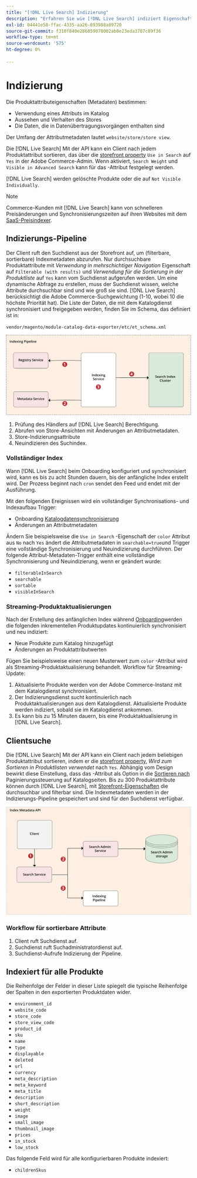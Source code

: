 ```yaml
---
title: "[!DNL Live Search] Indizierung"
description: "Erfahren Sie wie [!DNL Live Search] indiziert Eigenschaften von Produktattributen."
exl-id: 04441e58-ffac-4335-aa26-893988a89720
source-git-commit: f310f840e286859070002ab0e23eda3787c89f36
workflow-type: tm+mt
source-wordcount: '575'
ht-degree: 0%

---
```


# Indizierung

Die Produktattributeigenschaften (Metadaten) bestimmen:

* Verwendung eines Attributs im Katalog
* Aussehen und Verhalten des Stores
* Die Daten, die in Datenübertragungsvorgängen enthalten sind

Der Umfang der Attributmetadaten lautet `website/store/store view`.

Die [!DNL Live Search] Mit der API kann ein Client nach jedem Produktattribut sortieren, das über die [storefront property](https://experienceleague.adobe.com/docs/commerce-admin/catalog/product-attributes/product-attributes.html) `Use in Search` auf `Yes` in der Adobe Commerce-Admin. Wenn aktiviert, `Search Weight` und `Visible in Advanced Search` kann für das -Attribut festgelegt werden.

[!DNL Live Search] werden gelöschte Produkte oder die auf `Not Visible Individually`.

>[!NOTE]
>
> Commerce-Kunden mit [!DNL Live Search] kann von schnelleren Preisänderungen und Synchronisierungszeiten auf ihren Websites mit dem [SaaS-Preisindexer](../price-index/index.md).

## Indizierungs-Pipeline

Der Client ruft den Suchdienst aus der Storefront auf, um (filterbare, sortierbare) Indexmetadaten abzurufen. Nur durchsuchbare Produktattribute mit *Verwendung in mehrschichtiger Navigation* Eigenschaft auf `Filterable (with results)` und *Verwendung für die Sortierung in der Produktliste* auf `Yes` kann vom Suchdienst aufgerufen werden.
Um eine dynamische Abfrage zu erstellen, muss der Suchdienst wissen, welche Attribute durchsuchbar sind und wie groß sie sind. [!DNL Live Search] berücksichtigt die Adobe Commerce-Suchgewichtung (1-10, wobei 10 die höchste Priorität hat). Die Liste der Daten, die mit dem Katalogdienst synchronisiert und freigegeben werden, finden Sie im Schema, das definiert ist in:

`vendor/magento/module-catalog-data-exporter/etc/et_schema.xml`

![[!DNL Live Search] Indizierungs-Client-Suchdiagramm](assets/indexing-pipeline.svg)

1. Prüfung des Händlers auf [!DNL Live Search] Berechtigung.
1. Abrufen von Store-Ansichten mit Änderungen an Attributmetadaten.
1. Store-Indizierungsattribute
1. Neuindizieren des Suchindex.

### Vollständiger Index

Wann [!DNL Live Search] beim Onboarding konfiguriert und synchronisiert wird, kann es bis zu acht Stunden dauern, bis der anfängliche Index erstellt wird. Der Prozess beginnt nach `cron` sendet den Feed und endet mit der Ausführung.

Mit den folgenden Ereignissen wird ein vollständiger Synchronisations- und Indexaufbau Trigger:

* Onboarding [Katalogdatensynchronisierung](install.md#synchronize-catalog-data)
* Änderungen an Attributmetadaten

Ändern Sie beispielsweise die `Use in Search` -Eigenschaft der `color` Attribut aus `No` nach `Yes` ändert die Attributmetadaten in `searchable=true`und Trigger eine vollständige Synchronisierung und Neuindizierung durchführen. Der folgende Attribut-Metadaten-Trigger enthält eine vollständige Synchronisierung und Neuindizierung, wenn er geändert wurde:

* `filterableInSearch`
* `searchable`
* `sortable`
* `visibleInSearch`

### Streaming-Produktaktualisierungen

Nach der Erstellung des anfänglichen Index während [Onboarding](install.md#synchronize-catalog-data)werden die folgenden inkrementellen Produktupdates kontinuierlich synchronisiert und neu indiziert:

* Neue Produkte zum Katalog hinzugefügt
* Änderungen an Produktattributwerten

Fügen Sie beispielsweise einen neuen Musterwert zum `color` -Attribut wird als Streaming-Produktaktualisierung behandelt.
Workflow für Streaming-Update:

1. Aktualisierte Produkte werden von der Adobe Commerce-Instanz mit dem Katalogdienst synchronisiert.
1. Der Indizierungsdienst sucht kontinuierlich nach Produktaktualisierungen aus dem Katalogdienst. Aktualisierte Produkte werden indiziert, sobald sie im Katalogdienst ankommen.
1. Es kann bis zu 15 Minuten dauern, bis eine Produktaktualisierung in [!DNL Live Search].

## Clientsuche

Die [!DNL Live Search] Mit der API kann ein Client nach jedem beliebigen Produktattribut sortieren, indem er die [storefront property](https://experienceleague.adobe.com/docs/commerce-admin/catalog/product-attributes/product-attributes.html), *Wird zum Sortieren in Produktlisten verwendet* nach `Yes`. Abhängig vom Design bewirkt diese Einstellung, dass das -Attribut als Option in die [Sortieren nach](https://experienceleague.adobe.com/docs/commerce-admin/catalog/catalog/navigation/navigation.html) Paginierungssteuerung auf Katalogseiten. Bis zu 300 Produktattribute können durch [!DNL Live Search], mit [Storefront-Eigenschaften](https://experienceleague.adobe.com/docs/commerce-admin/catalog/product-attributes/product-attributes.html) die durchsuchbar und filterbar sind.
Die Indexmetadaten werden in der Indizierungs-Pipeline gespeichert und sind für den Suchdienst verfügbar.

![[!DNL Live Search] Index-Metadaten-API-Diagramm](assets/index-metadata-api.svg)

### Workflow für sortierbare Attribute

1. Client ruft Suchdienst auf.
1. Suchdienst ruft Suchadministratordienst auf.
1. Suchdienst-Aufrufe Indizierung der Pipeline.

## Indexiert für alle Produkte

Die Reihenfolge der Felder in dieser Liste spiegelt die typische Reihenfolge der Spalten in den exportierten Produktdaten wider.

* `environment_id`
* `website_code`
* `store_code`
* `store_view_code`
* `product_id`
* `sku`
* `name`
* `type`
* `displayable`
* `deleted`
* `url`
* `currency`
* `meta_description`
* `meta_keyword`
* `meta_title`
* `description`
* `short_description`
* `weight`
* `image`
* `small_image`
* `thumbnail_image`
* `prices`
* `in_stock`
* `low_stock`

Das folgende Feld wird für alle konfigurierbaren Produkte indexiert:

* `childrenSkus`
